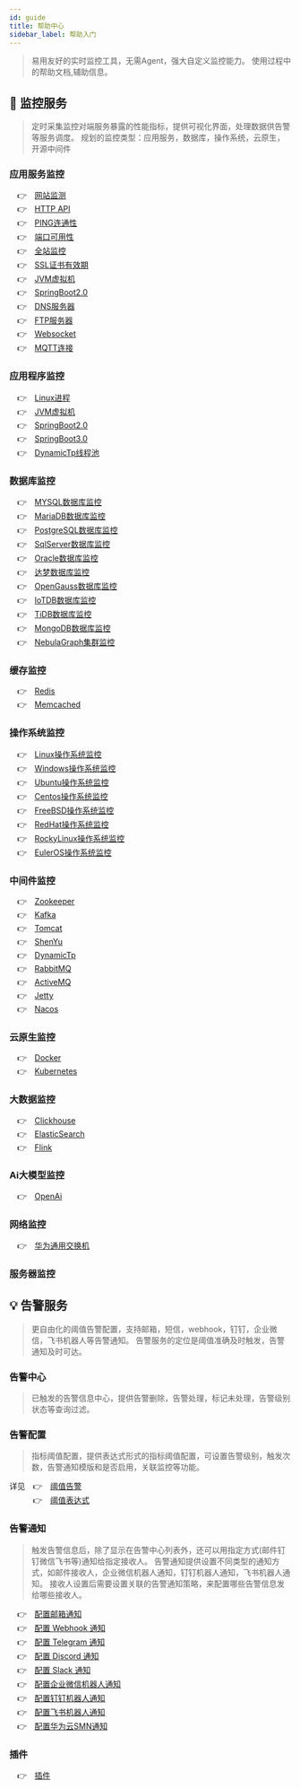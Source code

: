 ```yaml
---
id: guide  
title: 帮助中心      
sidebar_label: 帮助入门
---
```


> 易用友好的实时监控工具，无需Agent，强大自定义监控能力。
> 使用过程中的帮助文档,辅助信息。

## 🔬 监控服务

> 定时采集监控对端服务暴露的性能指标，提供可视化界面，处理数据供告警等服务调度。
> 规划的监控类型：应用服务，数据库，操作系统，云原生，开源中间件

### 应用服务监控

&emsp;&#x1F449;&emsp;[网站监测](website) <br />
&emsp;&#x1F449;&emsp;[HTTP API](api) <br />
&emsp;&#x1F449;&emsp;[PING连通性](ping) <br />
&emsp;&#x1F449;&emsp;[端口可用性](port) <br />
&emsp;&#x1F449;&emsp;[全站监控](fullsite) <br />
&emsp;&#x1F449;&emsp;[SSL证书有效期](ssl_cert) <br />
&emsp;&#x1F449;&emsp;[JVM虚拟机](jvm) <br />
&emsp;&#x1F449;&emsp;[SpringBoot2.0](springboot2) <br />
&emsp;&#x1F449;&emsp;[DNS服务器](dns) <br />
&emsp;&#x1F449;&emsp;[FTP服务器](ftp) <br />
&emsp;&#x1F449;&emsp;[Websocket](websocket) <br />
&emsp;&#x1F449;&emsp;[MQTT连接](mqtt) <br />

### 应用程序监控

&emsp;&#x1F449;&emsp;[Linux进程](process) <br />
&emsp;&#x1F449;&emsp;[JVM虚拟机](jvm) <br />
&emsp;&#x1F449;&emsp;[SpringBoot2.0](springboot2) <br />
&emsp;&#x1F449;&emsp;[SpringBoot3.0](springboot3) <br />
&emsp;&#x1F449;&emsp;[DynamicTp线程池](dynamic_tp) <br />

### 数据库监控

&emsp;&#x1F449;&emsp;[MYSQL数据库监控](mysql) <br />
&emsp;&#x1F449;&emsp;[MariaDB数据库监控](mariadb) <br />
&emsp;&#x1F449;&emsp;[PostgreSQL数据库监控](postgresql) <br />
&emsp;&#x1F449;&emsp;[SqlServer数据库监控](sqlserver) <br />
&emsp;&#x1F449;&emsp;[Oracle数据库监控](oracle) <br />
&emsp;&#x1F449;&emsp;[达梦数据库监控](dm) <br />
&emsp;&#x1F449;&emsp;[OpenGauss数据库监控](opengauss) <br />
&emsp;&#x1F449;&emsp;[IoTDB数据库监控](iotdb) <br />
&emsp;&#x1F449;&emsp;[TiDB数据库监控](tidb) <br />
&emsp;&#x1F449;&emsp;[MongoDB数据库监控](mongodb) <br />
&emsp;&#x1F449;&emsp;[NebulaGraph集群监控](nebulagraph_cluster) <br />

### 缓存监控

&emsp;&#x1F449;&emsp;[Redis](redis) <br />
&emsp;&#x1F449;&emsp;[Memcached](memcached) <br />

### 操作系统监控

&emsp;&#x1F449;&emsp;[Linux操作系统监控](linux) <br />
&emsp;&#x1F449;&emsp;[Windows操作系统监控](windows) <br />
&emsp;&#x1F449;&emsp;[Ubuntu操作系统监控](ubuntu) <br />
&emsp;&#x1F449;&emsp;[Centos操作系统监控](centos) <br />
&emsp;&#x1F449;&emsp;[FreeBSD操作系统监控](freebsd) <br />
&emsp;&#x1F449;&emsp;[RedHat操作系统监控](redhat) <br />
&emsp;&#x1F449;&emsp;[RockyLinux操作系统监控](rockylinux) <br />
&emsp;&#x1F449;&emsp;[EulerOS操作系统监控](euleros) <br />

### 中间件监控

&emsp;&#x1F449;&emsp;[Zookeeper](zookeeper) <br />
&emsp;&#x1F449;&emsp;[Kafka](kafka) <br />
&emsp;&#x1F449;&emsp;[Tomcat](tomcat) <br />
&emsp;&#x1F449;&emsp;[ShenYu](shenyu) <br />
&emsp;&#x1F449;&emsp;[DynamicTp](dynamic_tp) <br />
&emsp;&#x1F449;&emsp;[RabbitMQ](rabbitmq) <br />
&emsp;&#x1F449;&emsp;[ActiveMQ](activemq) <br />
&emsp;&#x1F449;&emsp;[Jetty](jetty) <br />
&emsp;&#x1F449;&emsp;[Nacos](nacos) <br />

### 云原生监控

&emsp;&#x1F449;&emsp;[Docker](docker) <br />
&emsp;&#x1F449;&emsp;[Kubernetes](kubernetes) <br />

### 大数据监控

&emsp;&#x1F449;&emsp;[Clickhouse](clickhouse) <br />
&emsp;&#x1F449;&emsp;[ElasticSearch](elasticsearch) <br />
&emsp;&#x1F449;&emsp;[Flink](flink) <br />

### Ai大模型监控

&emsp;&#x1F449;&emsp;[OpenAi](openai) <br />

### 网络监控

&emsp;&#x1F449;&emsp;[华为通用交换机](huawei_switch) <br />

### 服务器监控

## 💡 告警服务

> 更自由化的阈值告警配置，支持邮箱，短信，webhook，钉钉，企业微信，飞书机器人等告警通知。
> 告警服务的定位是阈值准确及时触发，告警通知及时可达。

### 告警中心

> 已触发的告警信息中心，提供告警删除，告警处理，标记未处理，告警级别状态等查询过滤。

### 告警配置

> 指标阈值配置，提供表达式形式的指标阈值配置，可设置告警级别，触发次数，告警通知模版和是否启用，关联监控等功能。

详见&emsp;&#x1F449;&emsp;[阈值告警](alert_threshold) <br />
&emsp;&emsp;&emsp;&#x1F449;&emsp;[阈值表达式](alert_threshold_expr)

### 告警通知

> 触发告警信息后，除了显示在告警中心列表外，还可以用指定方式(邮件钉钉微信飞书等)通知给指定接收人。
> 告警通知提供设置不同类型的通知方式，如邮件接收人，企业微信机器人通知，钉钉机器人通知，飞书机器人通知。
> 接收人设置后需要设置关联的告警通知策略，来配置哪些告警信息发给哪些接收人。

&emsp;&#x1F449;&emsp;[配置邮箱通知](alert_email) <br />
&emsp;&#x1F449;&emsp;[配置 Webhook 通知](alert_webhook) <br />
&emsp;&#x1F449;&emsp;[配置 Telegram 通知](alert_telegram) <br />
&emsp;&#x1F449;&emsp;[配置 Discord 通知](alert_discord) <br />
&emsp;&#x1F449;&emsp;[配置 Slack 通知](alert_slack) <br />
&emsp;&#x1F449;&emsp;[配置企业微信机器人通知](alert_wework) <br />
&emsp;&#x1F449;&emsp;[配置钉钉机器人通知](alert_dingtalk) <br />
&emsp;&#x1F449;&emsp;[配置飞书机器人通知](alert_feishu) <br />
&emsp;&#x1F449;&emsp;[配置华为云SMN通知](alert_smn) <br />

### 插件

&emsp;&#x1F449;&emsp;[插件](plugin) <br />
